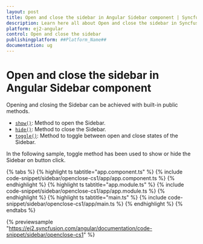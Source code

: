 ```yaml
---
layout: post
title: Open and close the sidebar in Angular Sidebar component | Syncfusion
description: Learn here all about Open and close the sidebar in Syncfusion ##Platform_Name## Sidebar component of Syncfusion Essential JS 2 and more.
platform: ej2-angular
control: Open and close the sidebar 
publishingplatform: ##Platform_Name##
documentation: ug
---
```


# Open and close the sidebar in Angular Sidebar component

Opening and closing the Sidebar can be achieved with built-in public methods.

* [`show()`](../../api/sidebar/#show): Method to open the Sidebar.
* [`hide()`](../../api/sidebar/#hide): Method to close the Sidebar.
* [`toggle()`](../../api/sidebar/#toggle): Method to toggle between open and close states of the Sidebar.

In the following sample, toggle method has been used to show or hide the Sidebar on button click.

{% tabs %}
{% highlight ts tabtitle="app.component.ts" %}
{% include code-snippet/sidebar/openclose-cs1/app/app.component.ts %}
{% endhighlight %}
{% highlight ts tabtitle="app.module.ts" %}
{% include code-snippet/sidebar/openclose-cs1/app/app.module.ts %}
{% endhighlight %}
{% highlight ts tabtitle="main.ts" %}
{% include code-snippet/sidebar/openclose-cs1/app/main.ts %}
{% endhighlight %}
{% endtabs %}
  
{% previewsample "https://ej2.syncfusion.com/angular/documentation/code-snippet/sidebar/openclose-cs1" %}
